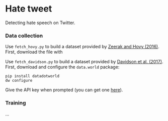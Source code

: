 # Hate tweet
Detecting hate speech on Twitter.

### Data collection

Use `fetch_hovy.py` to build a dataset provided by [Zeerak and Hovy (2016)](https://github.com/ZeerakW/hatespeech). First, download the file with 

Use `fetch_davidson.py` to build a dataset provided by [Davidson et al. (2017)](https://github.com/t-davidson/hate-speech-and-offensive-language). First, download and configure the `data.world` package:
```
pip install datadotworld
dw configure
```
Give the API key when prompted (you can get one [here](https://data.world)).

### Training
...
